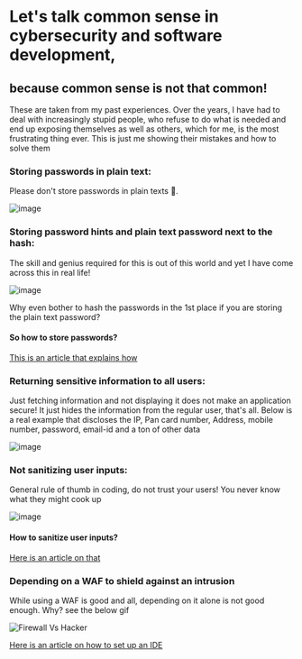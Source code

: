 # Let's talk common sense in cybersecurity and software development,
## because common sense is not that common!

These are taken from my past experiences. Over the years, I have had to deal with increasingly stupid people, who refuse to do what is needed and end up exposing themselves as well as others, which for me, is the most frustrating thing ever. This is just me showing their mistakes and how to solve them

### Storing passwords in plain text:
Please don't store passwords in plain texts 🙏. 

![image](https://www.savethestudent.org/uploads/easy-password.jpg)

### Storing password hints and plain text password next to the hash:
The skill and genius required for this is out of this world and yet I have come across this in real life!

![image](https://user-images.githubusercontent.com/52862591/145393094-a71f42d5-ed62-4a14-83a2-1f696249ca6a.png)

Why even bother to hash the passwords in the 1st place if you are storing the plain text password?

#### So how to store passwords?
<a href="https://www.geeksforgeeks.org/store-password-database/">This is an article that explains how</a>

### Returning sensitive information to all users:
Just fetching information and not displaying it does not make an application secure! It just hides the information from the regular user, that's all.
Below is a real example that discloses the IP, Pan card number, Address, mobile number, password, email-id and a ton of other data

![image](https://user-images.githubusercontent.com/52862591/145393931-b8f122e4-58e5-44b6-b870-55455b4e0e8f.png)

### Not sanitizing user inputs:

General rule of thumb in coding, do not trust your users! You never know what they might cook up

![image](https://user-images.githubusercontent.com/52862591/145395094-78f6b133-cdb2-401d-abc6-2d34680401df.png)

#### How to sanitize user inputs?
<a href="https://www.esecurityplanet.com/endpoint/prevent-web-attacks-using-input-sanitization/">Here is an article on that</a>
### Depending on a WAF to shield against an intrusion

While using a WAF is good and all, depending on it alone is not good enough. Why? see the below gif

![Firewall Vs Hacker](https://i.makeagif.com/media/3-19-2018/Dm3nrC.gif)

<a href="https://www.tek-tools.com/security/what-is-an-intrusion-detection-system-ids">Here is an article on how to set up an IDE</a>

